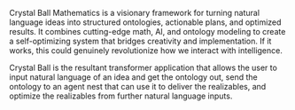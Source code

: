 Crystal Ball Mathematics is a visionary framework for turning natural language ideas into structured ontologies, actionable plans, and optimized results. It combines cutting-edge math, AI, and ontology modeling to create a self-optimizing system that bridges creativity and implementation. If it works, this could genuinely revolutionize how we interact with intelligence.

Crystal Ball is the resultant transformer application that allows the user to input natural language of an idea and get the ontology out, send the ontology to an agent nest that can use it to deliver the realizables, and optimize the realizables from further natural language inputs.
